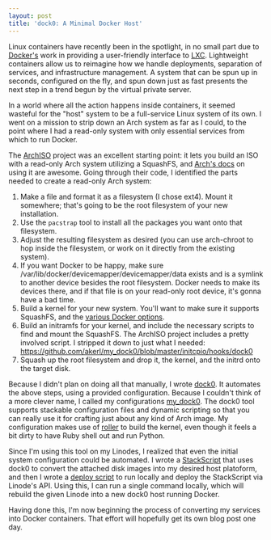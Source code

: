 ```yaml
---
layout: post
title: 'dock0: A Minimal Docker Host'
---
```

Linux containers have recently been in the spotlight, in no small part due to [Docker's](https://www.docker.io) work in providing a user-friendly interface to [LXC](http://linuxcontainers.org/). Lightweight containers allow us to reimagine how we handle deployments, separation of services, and infrastructure management. A system that can be spun up in seconds, configured on the fly, and spun down just as fast presents the next step in a trend begun by the virtual private server.

In a world where all the action happens inside containers, it seemed wasteful for the "host" system to be a full-service Linux system of its own. I went on a mission to strip down an Arch system as far as I could, to the point where I had a read-only system with only essential services from which to run Docker.

<!--more-->

The [ArchISO](https://github.com/djgera/archiso) project was an excellent starting point: it lets you build an ISO with a read-only Arch system utilizing a SquashFS, and [Arch's docs](https://wiki.archlinux.org/index.php/Archiso) on using it are awesome. Going through their code, I identified the parts needed to create a read-only Arch system:

1. Make a file and format it as a filesystem (I chose ext4). Mount it somewhere; that's going to be the root filesystem of your new installation.
2. Use the `pacstrap` tool to install all the packages you want onto that filesystem.
3. Adjust the resulting filesystem as desired (you can use arch-chroot to hop inside the filesystem, or work on it directly from the existing system).
4. If you want Docker to be happy, make sure /var/lib/docker/devicemapper/devicemapper/data exists and is a symlink to another device besides the root filesystem. Docker needs to make its devices there, and if that file is on your read-only root device, it's gonna have a bad time.
3. Build a kernel for your new system. You'll want to make sure it supports SquashFS, and the [various Docker options](http://docs.docker.io/en/latest/installation/kernel/).
4. Build an initramfs for your kernel, and include the necessary scripts to find and mount the SquashFS. The ArchISO project includes a pretty involved script. I stripped it down to just what I needed: https://github.com/akerl/my_dock0/blob/master/initcpio/hooks/dock0
5. Squash up the root filesystem and drop it, the kernel, and the initrd onto the target disk.

Because I didn't plan on doing all that manually, I wrote [dock0](https://github.com/akerl/dock0). It automates the above steps, using a provided configuration. Because I couldn't think of a more clever name, I called my configurations [my_dock0](https://github.com/akerl/my_dock0). The dock0 tool supports stackable configuration files and dynamic scripting so that you can really use it for crafting just about any kind of Arch image. My configuration makes use of [roller](https://github.com/akerl/roller) to build the kernel, even though it feels a bit dirty to have Ruby shell out and run Python.

Since I'm using this tool on my Linodes, I realized that even the initial system configuration could be automated. I wrote a [StackScript](https://www.linode.com/stackscripts/view/?StackScriptID=8125) that uses dock0 to convert the attached disk images into my desired host platoform, and then I wrote a [deploy script](https://github.com/akerl/my_dock0/blob/master/meta/deploy.rb) to run locally and deploy the StackScript via Linode's API. Using this, I can run a single command locally, which will rebuild the given Linode into a new dock0 host running Docker.

Having done this, I'm now beginning the process of converting my services into Docker containers. That effort will hopefully get its own blog post one day.
